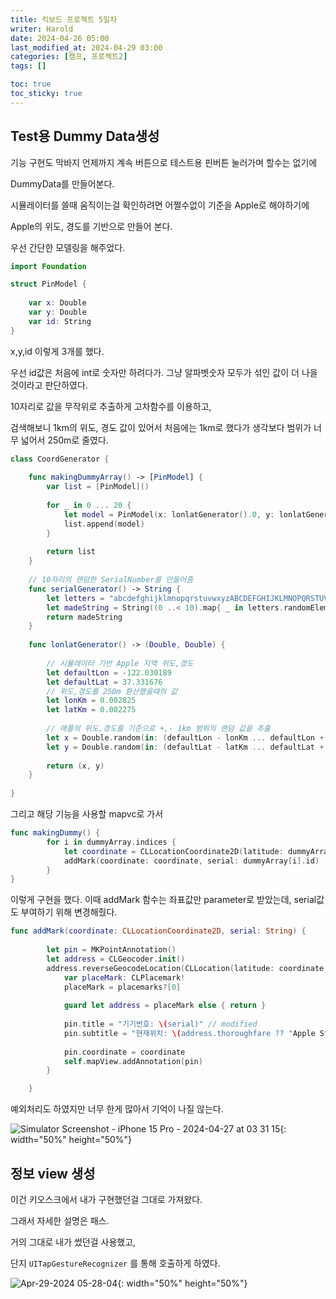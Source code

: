 ```yaml
---
title: 킥보드 프로젝트 5일차
writer: Harold
date: 2024-04-26 05:00
last_modified_at: 2024-04-29 03:00
categories: [캠프, 프로젝트2]
tags: []

toc: true
toc_sticky: true
---
```



## Test용 Dummy Data생성

기능 구현도 막바지 언제까지 계속 버튼으로 테스트용 핀버튼 눌러가며 할수는 없기에

DummyData를 만들어본다.

시뮬레이터를 쓸때 움직이는걸 확인하려면 어쩔수없이 기준을 Apple로 해야하기에 

Apple의 위도, 경도를 기반으로 만들어 본다.

우선 간단한 모델링을 해주었다.

```swift
import Foundation

struct PinModel {
    
    var x: Double
    var y: Double
    var id: String
}
```

x,y,id 이렇게 3개를 했다.

우선 id값은 처음에 int로 숫자만 하려다가. 그냥 알파벳숫자 모두가 섞인 값이 더 나을것이라고 판단하였다.

10자리로 값을 무작위로 추출하게 고차함수를 이용하고,

검색해보니 1km의 위도, 경도 값이 있어서 처음에는 1km로 했다가 생각보다 범위가 너무 넓어서 250m로 줄였다.


```swift
class CoordGenerator {
    
    func makingDummyArray() -> [PinModel] {
        var list = [PinModel]()
        
        for _ in 0 ... 20 {
            let model = PinModel(x: lonlatGenerator().0, y: lonlatGenerator().1, id: serialGenerator())
            list.append(model)
        }
        
        return list
    }
    
    // 10자리의 랜덤한 SerialNumber를 만들어줌
    func serialGenerator() -> String {
        let letters = "abcdefghijklmnopqrstuvwxyzABCDEFGHIJKLMNOPQRSTUVWXYZ0123456789"
        let madeString = String((0 ..< 10).map{ _ in letters.randomElement()! })
        return madeString
    }
    
    func lonlatGenerator() -> (Double, Double) {
        
        // 시뮬레이터 기반 Apple 지역 위도,경도
        let defaultLon = -122.030189
        let defaultLat = 37.331676
        // 위도,경도를 250m 환산했을때의 값
        let lonKm = 0.002825
        let latKm = 0.002275
        
        // 애플의 위도,경도를 기준으로 +,- 1km 범위의 랜덤 값을 추출
        let x = Double.random(in: (defaultLon - lonKm ... defaultLon + lonKm))
        let y = Double.random(in: (defaultLat - latKm ... defaultLat + latKm))
        
        return (x, y)
    }
   
}
```

그리고 해당 기능을 사용할 mapvc로 가서

```swift
func makingDummy() {
        for i in dummyArray.indices {
            let coordinate = CLLocationCoordinate2D(latitude: dummyArray[i].y, longitude: dummyArray[i].x)
            addMark(coordinate: coordinate, serial: dummyArray[i].id)
        }
}
```

이렇게 구현을 했다. 이때 addMark 함수는 좌표값만 parameter로 받았는데, serial값도 부여하기 위해 변경해줬다.

```swift
func addMark(coordinate: CLLocationCoordinate2D, serial: String) {
        
        let pin = MKPointAnnotation()
        let address = CLGeocoder.init()
        address.reverseGeocodeLocation(CLLocation(latitude: coordinate.latitude, longitude: coordinate.longitude)) { (placemarks, error) in
            var placeMark: CLPlacemark!
            placeMark = placemarks?[0]
            
            guard let address = placeMark else { return }
            
            pin.title = "기기번호: \(serial)" // modified
            pin.subtitle = "현재위치: \(address.thoroughfare ?? "Apple Store")"
            
            pin.coordinate = coordinate
            self.mapView.addAnnotation(pin)
        }

    }
```

예외처리도 하였지만 너무 한게 많아서 기억이 나질 않는다.

![Simulator Screenshot - iPhone 15 Pro - 2024-04-27 at 03 31 15](https://github.com/Haroldfromk/haroldfromk.github.io/assets/97341336/c4134705-cd35-493a-bbe3-818bcd42f31e){: width="50%" height="50%"}


## 정보 view 생성

이건 키오스크에서 내가 구현했던걸 그대로 가져왔다.

그래서 자세한 설명은 패스.

거의 그대로 내가 썼던걸 사용했고, 

단지 `UITapGestureRecognizer` 를 통해 호출하게 하였다.

![Apr-29-2024 05-28-04](https://github.com/Haroldfromk/haroldfromk.github.io/assets/97341336/45d19437-daa3-4158-8b33-c0df79553dd5){: width="50%" height="50%"}